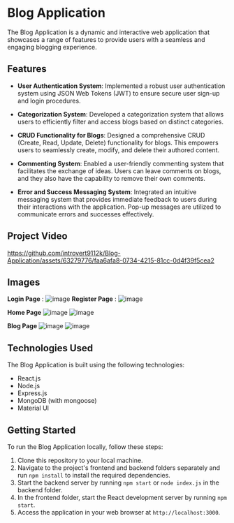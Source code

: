 
# Blog Application

The Blog Application is a dynamic and interactive web application that showcases a range of features to provide users with a seamless and engaging blogging experience.

## Features

- **User Authentication System**: Implemented a robust user authentication system using JSON Web Tokens (JWT) to ensure secure user sign-up and login procedures.

- **Categorization System**: Developed a categorization system that allows users to efficiently filter and access blogs based on distinct categories.

- **CRUD Functionality for Blogs**: Designed a comprehensive CRUD (Create, Read, Update, Delete) functionality for blogs. This empowers users to seamlessly create, modify, and delete their authored content.

- **Commenting System**: Enabled a user-friendly commenting system that facilitates the exchange of ideas. Users can leave comments on blogs, and they also have the capability to remove their own comments.

- **Error and Success Messaging System**: Integrated an intuitive messaging system that provides immediate feedback to users during their interactions with the application. Pop-up messages are utilized to communicate errors and successes effectively.

## Project Video 

https://github.com/introvert9112k/Blog-Application/assets/63279776/faa6afa8-0734-4215-81cc-0d4f39f5cea2

## Images 
**Login Page** :
![image](https://github.com/introvert9112k/Blog-Application/assets/63279776/9d6363e5-552e-41ae-b4c3-7ac293e66fc5)
**Register Page** : 
![image](https://github.com/introvert9112k/Blog-Application/assets/63279776/27adbd8e-cc02-4c91-8d73-33f86a3a5247)

**Home Page**
![image](https://github.com/introvert9112k/Blog-Application/assets/63279776/556269c7-c5fe-4caa-b468-fa7f44f4abf6)
![image](https://github.com/introvert9112k/Blog-Application/assets/63279776/cbe877ce-48a2-4b92-ad06-857679645372)

**Blog Page**
![image](https://github.com/introvert9112k/Blog-Application/assets/63279776/4dfb7902-b766-4ffa-aa87-6451dcbb6413)
![image](https://github.com/introvert9112k/Blog-Application/assets/63279776/7de909d6-9148-4465-9a20-99886d2aef8c)

## Technologies Used
The Blog Application is built using the following technologies:

- React.js
- Node.js
- Express.js
- MongoDB (with mongoose)
- Material UI

## Getting Started

To run the Blog Application locally, follow these steps:

1. Clone this repository to your local machine.
2. Navigate to the project's frontend and backend folders separately and run `npm install` to install the required dependencies.
3. Start the backend server by running `npm start` or `node index.js` in the backend folder.
4. In the frontend folder, start the React development server by running `npm start`.
5. Access the application in your web browser at `http://localhost:3000`.
